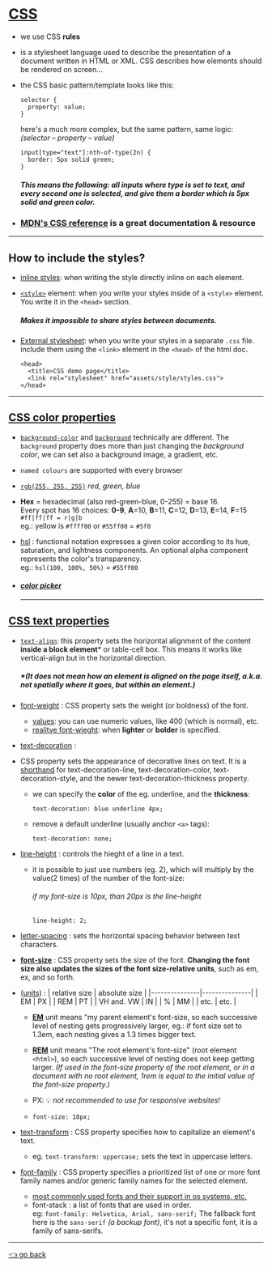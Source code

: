 # [CSS](https://developer.mozilla.org/en-US/docs/Web/CSS)
- we use CSS **rules**
-  is a stylesheet language used to describe the presentation of a document written in HTML or XML. CSS describes how elements should be rendered on screen...
-  the CSS basic pattern/template looks like this: 
    ```
    selector { 
      property: value; 
    }
     ```
     here's a much more complex, but the same pattern, same logic:  
      *(selector – property – value)*  
     ```
     input[type="text"]:nth-of-type(2n) {
       border: 5px solid green;
     }
     ```
    ##### *This means the following: all inputs where type is set to text, and every second one is selected, and give them a border which is 5px solid and green color.*

- ### [MDN's CSS reference](https://developer.mozilla.org/en-US/docs/Web/CSS/Reference) is a great documentation & resource
---
## How to include the styles?
  - <u>inline styles</u>: when writing the style directly inline on each element.  

 - <u>`<style>`</u> element: when you write your styles inside of a `<style>` element.  You write it in the `<head>` section.
   ##### *Makes it impossible to share styles between documents.*  

 - <u>External stylesheet</u>: when you write your styles in a separate `.css` file. include them using the `<link>` element in the `<head>` of the html doc.
    ```
    <head>
      <title>CSS demo page</title>
      <link rel="stylesheet" href="assets/style/styles.css">
    </head>
    ```
---
## [CSS color properties](https://developer.mozilla.org/en-US/docs/Web/CSS/color)
  - [`background-color`](https://developer.mozilla.org/en-US/docs/Web/CSS/background-color) and [`background`](https://developer.mozilla.org/en-US/docs/Web/CSS/background) technically are different. The `background` property does more than just changing the *background* *color*, we can set also a background image, a gradient, etc.
  - `named colours` are supported with every browser
  - [`rgb(255, 255, 255)`](https://developer.mozilla.org/en-US/docs/Web/CSS/color_value/rgb) *red, green, blue*
  - **Hex** = hexadecimal (also red-green-blue, 0-255) = base 16.   
    Every spot has 16 choices: **0-9**, **A**=10, **B**=11, **C**=12, **D**=13, **E**=14, **F**=15  
    `#ff|ff|ff = r|g|b`    
    eg.: yellow is `#ffff00` or `#55ff00` = `#5f0`

- [hsl](https://developer.mozilla.org/en-US/docs/Web/CSS/color_value/hsl) : functional notation expresses a given color according to its hue, saturation, and lightness components. An optional alpha component represents the color's transparency.  
  eg.: `hsl(100, 100%, 50%)` =  `#55ff00`

- #### [*color picker*](https://htmlcolorcodes.com/)
  ---
## [CSS text properties](https://developer.mozilla.org/en-US/docs/Learn/CSS/Styling_text/Fundamentals)
- [`text-align`](https://developer.mozilla.org/en-US/docs/Web/CSS/text-align): this property sets the horizontal alignment of the content **inside a block element*** or table-cell box. This means it works like vertical-align but in the horizontal direction. 
  ##### *\*(It does not mean how an element is aligned on the page itself, a.k.a. not spatially where it goes, but within an element.)*

- [font-weight](https://developer.mozilla.org/en-US/docs/Web/CSS/font-weight) :  CSS property sets the weight (or boldness) of the font. 
  -  [values](https://developer.mozilla.org/en-US/docs/Web/CSS/font-weight#common_weight_name_mapping): you can use numeric values, like 400 (which is normal), etc.
  -  [realitve font-wieght](https://developer.mozilla.org/en-US/docs/Web/CSS/font-weight#meaning_of_relative_weights): when **lighter** or **bolder** is specified.

- [text-decoration](https://developer.mozilla.org/en-US/docs/Web/CSS/text-decoration) :  
- CSS property sets the appearance of decorative lines on text. It is a [shorthand](https://developer.mozilla.org/en-US/docs/Web/CSS/Shorthand_properties) for text-decoration-line, text-decoration-color, text-decoration-style, and the newer text-decoration-thickness property.
    - we can specify the **color** of the eg. underline, and the **thickness**:
      ``` 
      text-decoration: blue underline 4px;
      ```
   - remove a default underline (usually anchor `<a>` tags):
      ```
      text-decoration: none;
      ```
- [line-height](https://developer.mozilla.org/en-US/docs/Web/CSS/line-height)  :  controls the hieght of a line in a text.

  - it is possible to just use numbers (eg. 2), which will multiply by the value(2 times) of the number of the font-size:   
    ###### if my font-size is 10px, than 20px is the line-height
      ```
      line-height: 2;
      ```
- [letter-spacing](https://developer.mozilla.org/en-US/docs/Web/CSS/letter-spacing) : sets the horizontal spacing behavior between text characters.

- <u>**[font-size](https://developer.mozilla.org/en-US/docs/Web/CSS/font-size)**</u> :  CSS property sets the size of the font. **Changing the font size also updates the sizes of the font size-relative <length> units**, such as em, ex, and so forth.
- ([units](https://developer.mozilla.org/en-US/docs/Learn/CSS/Building_blocks/Values_and_units)) :
    | relative size | absolute size |
    |---------------|---------------|
    | EM            | PX            |
    | REM           | PT            |
    | VH and. VW    | IN            |
    | %             | MM            |
    | etc.          | etc.          |
    
  - [**EM**](https://www.w3.org/TR/css-values-3/#em) unit means "my parent element's font-size, so each successive level of nesting gets progressively larger, eg.: if font size set to 1.3em, each nesting gives a 1.3 times bigger text.

  - [**REM**](https://www.w3.org/TR/css-values-3/#rem) unit means "The root element's font-size" (root element `<html>`), so each successive level of nesting does not keep getting larger. *(If used in the font-size property of the root element, or in a document with no root element, 1rem is equal to the initial value of the font-size property.)*

  - PX: 💡 *not recommended to use for responsive websites!*
  - 
    ```
    font-size: 18px;
    ````
- [text-transform](https://developer.mozilla.org/en-US/docs/Web/CSS/text-transform) : CSS property specifies how to capitalize an element's text.
    -  eg. `text-transform: uppercase;` sets the text in uppercase letters.
- [font-family](https://developer.mozilla.org/en-US/docs/Web/CSS/font-family) :  CSS property specifies a prioritized list of one or more font family names and/or generic family names for the selected element. 
  - [most commonly used fonts and their support in os systems, etc.](https://www.cssfontstack.com/)
  - font-stack : a list of fonts that are used in order.  
    eg: `font-family: Helvetica, Arial, sans-serif;` 
    The fallback font here is the `sans-serif` *(a backup font)*, it's not a specific font, it is a family of sans-serifs.
---
 [👈 go back](https://github.com/Klosmi/html-basics#html-and-css--basics)

